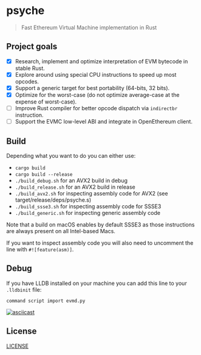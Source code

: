 # psyche

> Fast Ethereum Virtual Machine implementation in Rust

## Project goals

- [x] Research, implement and optimize interpretation of EVM bytecode
   in stable Rust.
- [x] Explore around using special CPU instructions to speed up most opcodes.
- [x] Support a generic target for best portability (64-bits, 32 bits).
- [x] Optimize for the worst-case (do not optimize average-case at the expense of
   worst-case).
- [ ] Improve Rust compiler for better opcode dispatch via ```indirectbr``` instruction.
- [ ] Support the EVMC low-level ABI and integrate in OpenEthereum client.

## Build

Depending what you want to do you can either use:

- ```cargo build```
- ```cargo build --release```
- ```./build_debug.sh``` for an AVX2 build in debug
- ```./build_release.sh``` for an AVX2 build in release
- ```./build_avx2.sh``` for inspecting assembly code for AVX2
  (see target/release/deps/psyche.s)
- ```./build_ssse3.sh``` for inspecting assembly code for SSSE3
- ```./build_generic.sh``` for inspecting generic assembly code


Note that a build on macOS enables by default SSSE3 as those instructions are
always present on all Intel-based Macs.

If you want to inspect assembly code you will also need to uncomment the line
with ```#![feature(asm)]```.

## Debug

If you have LLDB installed on your machine you can add this line to your ```.lldbinit``` file:

```command script import evmd.py```

[![asciicast](https://asciinema.org/a/360189.svg)](https://asciinema.org/a/360189)


## License

[LICENSE](https://github.com/elmattic/psyche/blob/master/LICENSE)
